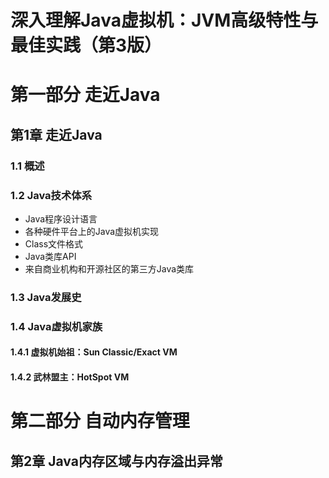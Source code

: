 # 深入理解Java虚拟机：JVM高级特性与最佳实践（第3版） #

# 第一部分 走近Java #

## 第1章 走近Java ##

### 1.1 概述 ###

### 1.2 Java技术体系 ###

* Java程序设计语言
* 各种硬件平台上的Java虚拟机实现
* Class文件格式
* Java类库API
* 来自商业机构和开源社区的第三方Java类库

### 1.3 Java发展史 ###



### 1.4 Java虚拟机家族 ###

#### 1.4.1 虚拟机始祖：Sun Classic/Exact VM ####

#### 1.4.2 武林盟主：HotSpot VM ####

# 第二部分 自动内存管理 #

## 第2章 Java内存区域与内存溢出异常 ##





